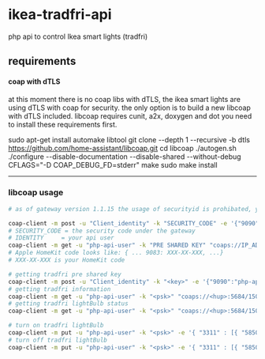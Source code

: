 # ikea-tradfri-api
php api to control Ikea smart lights (tradfri)

## requirements
#### coap with dTLS

at this moment there is no coap libs with dTLS, the ikea smart lights are using dTLS with coap for security. the only option is to build a new libcoap with dTLS included. libcoap requires cunit, a2x, doxygen and dot you need to install these requirements first.

sudo apt-get install automake libtool
git clone --depth 1 --recursive -b dtls https://github.com/home-assistant/libcoap.git
cd libcoap
./autogen.sh
./configure --disable-documentation --disable-shared --without-debug CFLAGS="-D COAP_DEBUG_FD=stderr"
make
sudo make install


---

### libcoap usage
```bash
# as of gateway version 1.1.15 the usage of securityid is prohibated, you need to register a api user and you will get a pre shared key from the gateway. follow the steps below and all should be well

coap-client -m post -u "Client_identity" -k "SECURITY_CODE" -e '{"9090":"php-api-user"}' "coaps://IP_ADDRESS:5684/15011/9063"
# SECURITY_CODE = the security code under the gateway
# IDENTITY     = your api user
coap-client -m get -u "php-api-user" -k "PRE SHARED KEY" "coaps://IP_ADDRESS:5684/15011/15012" 2> /dev/null
# Apple HomeKit code looks like: { ... 9083: XXX-XX-XXX, ...}
# XXX-XX-XXX is your HomeKit code

# getting tradfri pre shared key
coap-client -m post -u "Client_identity" -k "<key>" -e '{"9090":"php-api-user"}' "coaps://<hub>:5684/15011/9063"
# getting tradfri information
coap-client -m get -u "php-api-user" -k "<psk>" "coaps://<hup>:5684/15001"
# getting tradfri lightBulb status
coap-client -m get -u "php-api-user" -k "<psk>" "coaps://<hup>:5684/15001/65537"

# turn on tradfri lightBulb
coap-client -m put -u "php-api-user" -k "<psk>" -e '{ "3311" : [{ "5850" : 1 ]} }' "coaps://<hup>:5684/15001/65537"
# turn off tradfri lightBulb
coap-client -m put -u "php-api-user" -k "<psk>" -e '{ "3311" : [{ "5850" : 0 ]} }' "coaps://<hup>:5684/15001/65537"
```
